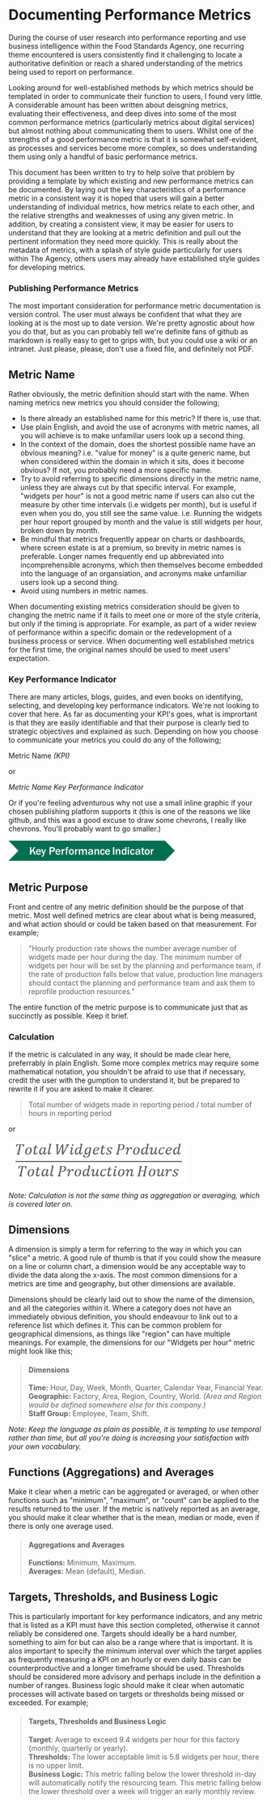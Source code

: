 # Documenting Performance Metrics

During the course of user research into performance reporting and use business intelligence within the Food Standards Agency, one recurring theme encountered is users consistently find it challenging to locate a authoritative definition or reach a shared understanding of the metrics being used to report on performance.

Looking around for well-established methods by which metrics should be templated in order to communicate their function to users, I found very little. A considerable amount has been written about deisgning metrics, evaluating their effectiveness, and deep dives into some of the most common performance metrics (particularly metrics about digital services) but almost nothing about communicating them to users. Whilst one of the strengths of a good performance metric is that it is somewhat self-evident, as processes and services become more complex, so does understanding them using only a handful of basic performance metrics.

This document has been written to try to help solve that problem by providing a template by which existing and new performance metrics can be documented. By laying out the key characteristics of a performance metric in a consistent way it is hoped that users will gain a better understanding of individual metrics, how metrics relate to each other, and the relative strengths and weaknesses of using any given metric. In addition, by creating a consistent view, it may be easier for users to understand that they are looking at a metric definition and pull out the pertinent information they need more quickly. This is really about the metadata of metrics, with a splash of style guide particularly for users within The Agency, others users may already have established style guides for developing metrics.

### Publishing Performance Metrics

The most important consideration for performance metric documentation is version control. The user must always be confident that what they are looking at is the most up to date version. We're pretty agnostic about how you do that, but as you can probably tell we're definite fans of github as markdown is really easy to get to grips with, but you could use a wiki or an intranet. Just please, please, don't use a fixed file, and definitely not PDF.

## Metric Name

Rather obviously, the metric definition should start with the name. When naming metrics new metrics you should consider the following;
 
 - Is there already an established name for this metric? If there is, use that.
 - Use plain English, and avoid the use of acronyms with metric names, all you will achieve is to make unfamiliar users look up a second thing.
 - In the context of the domain, does the shortest possible name have an obvious meaning? i.e. "value for money" is a quite generic name, but when considered within the domain in which it sits, does it become obvious? If not, you probably need a more specific name.
 - Try to avoid referring to specific dimensions directly in the metric name, unless they are always cut by that specific interval. For example, "widgets per hour" is not a good metric name if users can also cut the measure by other time intervals (i.e widgets per month), but is useful if even when you do, you still see the same value. i.e. Running the widgets per hour report grouped by month and the value is still widgets per hour, broken down by month.
 - Be mindful that metrics frequently appear on charts or dashboards, where screen estate is at a premium, so brevity in metric names is preferable. Longer names frequently end up abbreviated into incomprehensible acronyms, which then themselves become embedded into the language of an organsiation, and acronyms make unfamiliar users look up a second thing.
 - Avoid using numbers in metric names.
 
When documenting existing metrics consideration should be given to changing the metric name if it fails to meet one or more of the style criteria, but only if the timing is appropriate. For example, as part of a wider review of performance within a specific domain or the redevelopment of a business process or service. When documenting well established metrics for the first time, the original names should be used to meet users' expectation.
 
### Key Performance Indicator
 
There are many articles, blogs, guides, and even books on identifying, selecting, and developing key performance indicators. We're not looking to cover that here. As far as documenting your KPI's goes, what is imprortant is that they are easily identifiable and that their purpose is clearly tied to strategic objectives and explained as such. Depending on how you choose to communicate your metrics you could do any of the following;
 
 Metric Name *(KPI)*
 
 or
 
 *Metric Name*
 _Key Performance Indicator_
 
 Or if you're feeling adventurous why not use a small inline graphic if your chosen publishing platform supports it (this is one of the reasons we like github, and this was a good excuse to draw some chevrons, I really like chevrons. You'll probably want to go smaller.)
 
 ![KPI](https://github.com/adamlocker/Metric_Templating/blob/master/Images/KPI.png "Key Performance Indicator")
 
## Metric Purpose
 
Front and centre of any metric definition should be the purpose of that metric. Most well defined metrics are clear about what is being measured, and what action should or could be taken based on that measurement. For example;
> "Hourly production rate shows the number average number of widgets made per hour during the day. The minimum number of widgets per hour will be set by the planning and performance team, if the rate of production falls below that value, production line managers should contact the planning and performance team and ask them to reprofile production resources."

The entire function of the metric purpose is to communicate just that as succinctly as possible. Keep it brief.

### Calculation

If the metric is calculated in any way, it should be made clear here, preferrably in plain English. Some more complex metrics may require some mathematical notation, you shouldn't be afraid to use that if necessary, credit the user with the gumption to understand it, but be prepared to rewrite it if you are asked to make it clearer.
 
 >Total number of widgets made in reporting period / total number of hours in reporting period
 
or 
 
 ![Equation](https://github.com/adamlocker/Metric_Templating/blob/master/Images/Equation.png "Equation example")
 
 _Note: Calculation is not the same thing as aggregation or averaging, which is covered later on._
 
## Dimensions
 
 A dimension is simply a term for referring to the way in which you can "slice" a metric. A good rule of thumb is that if you could show the measure on a line or column chart, a dimension would be any acceptable way to divide the data along the x-axis. The most common dimensions for a metrics are time and geography, but other dimensions are available.
 
 Dimensions should be clearly laid out to show the name of the dimension, and all the categories within it. Where a category does not have an immediately obvious definition, you should endeavour to link out to a reference list which defines it. This can be common problem for geographical dimensions, as things like "region" can have multiple meanings. For example, the dimensions for our "Widgets per hour" metric might look like this;
 
 > #### Dimensions
 >**Time:** Hour, Day, Week, Month, Quarter, Calendar Year, Financial Year.  
 >**Geographic:** Factory, Area, Region, Country, World. _(Area and Region would be defined somewhere else for this company.)_  
 >**Staff Group:** Employee, Team, Shift.  
 
 _Note: Keep the language as plain as possible, it is tempting to use temporal rather than time, but all you're doing is increasing your satisfaction with your own vocabulary._
 
## Functions (Aggregations) and Averages
 
 Make it clear when a metric can be aggregated or averaged, or when other functions such as "minimum", "maximum", or "count" can be applied to the results returned to the user. If the metric is natively reported as an average, you should make it clear whether that is the mean, median or mode, even if there is only one average used.
 
 > #### Aggregations and Averages  
 >**Functions:** Minimum, Maximum.  
 >**Averages:** Mean (default), Median.  
 
## Targets, Thresholds, and Business Logic

 This is particularly important for key performance indicators, and any metric that is listed as a KPI must have this section completed, otherwise it cannot reliably be considered one. Targets should ideally be a hard number, something to aim for but can also be a range where that is important. It is alos important to specify the minimum interval over which the target applies as frequently measuring a KPI on an hourly or even daily basis can be counterproductive and a longer timeframe should be used. Thresholds should be considered more advisory and perhaps include in the definition a number of ranges. Business logic should make it clear when automatic processes will activate based on targets or thresholds being missed or exceeded. For example;
 
 > #### Targets, Thresholds and Business Logic
 > **Target**: Average to exceed 9.4 widgets per hour for this factory (monthly, quarterly or yearly).  
 > **Thresholds:** The lower acceptable limit is 5.8 widgets per hour, there is no upper limit.  
 > **Business Logic:** This metric falling below the lower threshold in-day will automatically notify the resourcing team. This metric falling below the lower threshold over a week will trigger an early monthly review.  